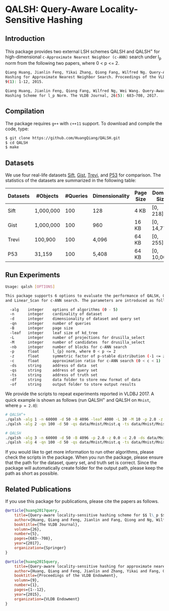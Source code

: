 # QALSH: Query-Aware Locality-Sensitive Hashing

## Introduction

This package provides two external LSH schemes QALSH and QALSH<sup>+</sup> for high-dimensional ```c-Approximate Nearest Neighbor (c-ANN)``` search under l<sub>p</sub> norm from the following two papers, where 0 < p <= 2.

```bash
Qiang Huang, Jianlin Feng, Yikai Zhang, Qiong Fang, Wilfred Ng. Query-Aware  Locality-Sensitive 
Hashing for Approximate Nearest Neighbor Search. Proceedings of the VLDB Endowment (PVLDB), 
9(1): 1-12, 2015.

Qiang Huang, Jianlin Feng, Qiong Fang, Wilfred Ng, Wei Wang. Query-Aware Locality-Sensitive 
Hashing Scheme for l_p Norm. The VLDB Journal, 26(5): 683–708, 2017.
```

## Compilation

The package requires ```g++``` with ```c++11``` support. To download and compile the code, type:

```bash
$ git clone https://github.com/HuangQiang/QALSH.git
$ cd QALSH
$ make
```

## Datasets

We use four real-life datasets [Sift](https://drive.google.com/open?id=1Q3_dnblolD9GVis7OakP2mrqmBApytEL), [Gist](https://drive.google.com/open?id=1M3hJl5slY_pu50IQ7ie-t9E6RvzMizYT), [Trevi](https://drive.google.com/open?id=1RF1FJKWHv3y7W7aBrewnOMrWR15dNbJ3), and [P53](https://drive.google.com/open?id=15mzraPmxNRzcfhXsd_KWBgKclUFUZQEj) for comparison. The statistics of the datasets are summarized in the following table:

| Datasets | #Objects  | #Queries | Dimensionality | Page Size | Domain Size | Data Size |
| -------- | --------- | -------- | -------------- | --------- | ----------- | --------- |
| Sift     | 1,000,000 | 100      | 128            | 4 KB      | [0, 218]    | 337.8 MB  |
| Gist     | 1,000,000 | 100      | 960            | 16 KB     | [0, 14,772] | 4.0 GB    |
| Trevi    | 100,900   | 100      | 4,096          | 64 KB     | [0, 255]    | 1.5 GB    |
| P53      | 31,159    | 100      | 5,408          | 64 KB     | [0, 10,000] | 833.7 MB  |

## Run Experiments

```bash
Usage: qalsh [OPTIONS]

This package supports 6 options to evaluate the performance of QALSH, QALSH^+,
and Linear_Scan for c-ANN search. The parameters are introduced as follows.

  -alg    integer    options of algorithms (0 - 5)
  -n      integer    cardinality of dataset
  -d      integer    dimensionality of dataset and query set
  -qn     integer    number of queries
  -B      integer    page size
  -leaf   integer    leaf size of kd_tree
  -L      integer    number of projections for drusilla_select
  -M      integer    number of candidates  for drusilla_select
  -nb     integer    number of blocks for c-ANN search
  -p      float      l_{p} norm, where 0 < p <= 2
  -z      float      symmetric factor of p-stable distribution (-1 <= z <= 1)
  -c      float      approximation ratio for c-ANN search (0 < c < 1)
  -ds     string     address of data  set
  -qs     string     address of query set
  -ts     string     address of truth set
  -df     string     data folder to store new format of data
  -of     string     output folder to store output results
```

We provide the scripts to repeat experiments reported in VLDBJ 2017. A quick example is shown as follows (run QALSH<sup>+</sup> and QALSH on ```Mnist```, where ```p = 2.0```):

```bash
# QALSH^+
./qalsh -alg 1 -n 60000 -d 50 -B 4096 -leaf 4000 -L 30 -M 10 -p 2.0 -z 0.0 -c 2.0 -ds data/Mnist/Mnist.ds -df data/Mnist/ -of results2.0/Mnist/L2.0/
./qalsh -alg 2 -qn 100 -d 50 -qs data/Mnist/Mnist.q -ts data/Mnist/Mnist.gt2.0 -df data/Mnist/ -of results/Mnist/L2.0/

# QALSH
./qalsh -alg 3 -n 60000 -d 50 -B 4096 -p 2.0 -z 0.0 -c 2.0 -ds data/Mnist/Mnist.ds -df data/Mnist/ -of results2.0/Mnist/L2.0/
./qalsh -alg 4 -qn 100 -d 50 -qs data/Mnist/Mnist.q -ts data/Mnist/Mnist.gt2.0 -df data/Mnist/ -of results/Mnist/L2.0/
```

If you would like to get more information to run other algorithms, please check the scripts in the package. When you run the package, please ensure that the path for the dataset, query set, and truth set is correct. Since the package will automatically create folder for the output path, please keep the path as short as possible.

## Related Publications

If you use this package for publications, please cite the papers as follows.

```bib
@article{huang2017query,
    title={Query-aware locality-sensitive hashing scheme for $$ l\_p $$ norm}
    author={Huang, Qiang and Feng, Jianlin and Fang, Qiong and Ng, Wilfred and Wang, Wei},
    booktitle={The VLDB Journal},
    volumn={26},
    number={5},
    pages={683--708},
    year={2017},
    organization={Springer}
}

@article{huang2015query,
    title={Query-aware locality-sensitive hashing for approximate nearest neighbor search}
    author={Huang, Qiang and Feng, Jianlin and Zhang, Yikai and Fang, Qiong and Ng, Wilfred},
    booktitle={Proceedings of the VLDB Endowment},
    volumn={9},
    number={1},
    pages={1--12},
    year={2015},
    organization={VLDB Endowment}
}
```
